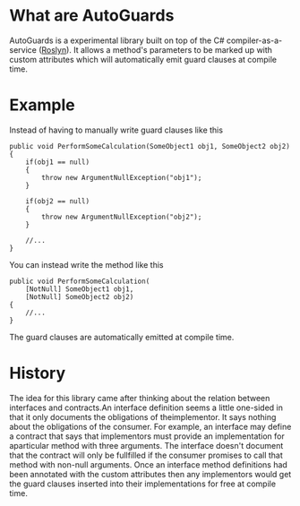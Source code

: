 What are AutoGuards
===================

AutoGuards is a experimental library built on top of the C# compiler-as-a-service ([Roslyn](http://msdn.microsoft.com/en-gb/roslyn)).
It allows a method's parameters to be marked up with custom attributes which will automatically emit guard clauses at compile time.

Example
=======

Instead of having to manually write guard clauses like this

	public void PerformSomeCalculation(SomeObject1 obj1, SomeObject2 obj2)
	{
		if(obj1 == null)
		{
			throw new ArgumentNullException("obj1");
		}
		
		if(obj2 == null)
		{
			throw new ArgumentNullException("obj2");
		}
	
		//...
	}
	
You can instead write the method like this 

	public void PerformSomeCalculation(
		[NotNull] SomeObject1 obj1, 
		[NotNull] SomeObject2 obj2)
	{
		//...
	}
	
The guard clauses are automatically emitted at compile time.

History
=======

The idea for this library came after thinking about the relation between interfaces and contracts.An interface definition seems a little one-sided in that it only documents the obligations of theimplementor.  It says nothing about the obligations of the consumer. For example, an interface may define a contract that says that implementors must provide an implementation for aparticular method with three arguments.  The interface doesn't document that the contract will only be fullfilled if the consumer promises to call that method with non-null arguments. Once an interface method definitions had been annotated with the custom attributes then any implementors would get the guard clauses inserted into their implementations for free at compile time.


